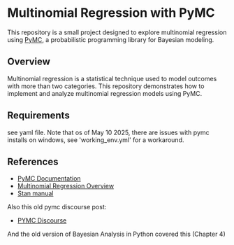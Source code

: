 # Multinomial Regression with PyMC

This repository is a small project designed to explore multinomial regression using [PyMC](https://www.pymc.io/), a probabilistic programming library for Bayesian modeling.

## Overview

Multinomial regression is a statistical technique used to model outcomes with more than two categories. This repository demonstrates how to implement and analyze multinomial regression models using PyMC.
 

## Requirements

see yaml file. Note that os of May 10 2025, there are issues with pymc installs on windows, see 'working_env.yml' for a workaround.
 
## References

- [PyMC Documentation](https://www.pymc.io/projects/docs/en/stable/)
- [Multinomial Regression Overview](https://en.wikipedia.org/wiki/Multinomial_logistic_regression)
- [Stan manual](https://mc-stan.org/docs/stan-users-guide/regression.html#multi-logit.section)

Also this old pymc discourse post:
- [PYMC Discourse](https://discourse.pymc.io/t/multivariate-multinomial-logistic-regression/5242)

And the old version of Bayesian Analysis in Python covered this (Chapter 4)